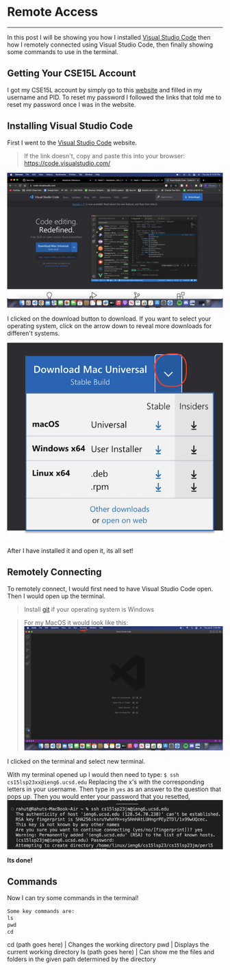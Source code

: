 # Remote Access 
---

In this post I will be showing you how I installed [Visual Studio Code](https://code.visualstudio.com/) then how I remotely connected using Visual Studio Code, then finally showing some commands to use in the terminal.
## Getting Your CSE15L Account

I got my CSE15L account by simply go to this [website](https://sdacs.ucsd.edu/~icc/index.php) and filled in my username and PID.
To reset my password I followed the links that told me to reset my password once I was in the website.


## Installing Visual Studio Code
First I went to the [Visual Studio Code](https://code.visualstudio.com/) website.
> If the link doesn't, copy and paste this into your browser: https://code.visualstudio.com/

![Image1](https://github.com/Rahut3/cse15l-lab-reports/blob/main/Visual-Studio-Code-1.png?raw=true)

I clicked on the download button to download. If you want to select your operating system, click on the arrow down to reveal more downloads for differen't systems.

![Image2](https://github.com/Rahut3/cse15l-lab-reports/blob/main/Visual-Code-2.png?raw=true)

After I have installed it and open it, its all set!

## Remotely Connecting

To remotely connect, I would first need to have Visual Studio Code open.
Then I would open up the terminal.

> Install [git](https://git-scm.com/) if your operating system is Windows 

> For my MacOS it would look like this:
> ![Image3](https://github.com/Rahut3/cse15l-lab-reports/blob/main/Screenshot%202023-04-06%20at%207.25.38%20PM.png?raw=true)

I clicked on the terminal and select new terminal.

With my terminal opened up I would then need to type:
`$ ssh cs15lsp23xx@ieng6.ucsd.edu`
Replacing the x's with the corresponding letters in your username. Then type in `yes` as an answer to the question that pops up. Then you would enter your password that you resetted, 
![Image4](https://github.com/Rahut3/cse15l-lab-reports/blob/main/Screenshot%202023-04-06%20at%2011.28.20%20PM.png?raw=true)

**Its done!**

## Commands

Now I can try some commands in the terminal!
```
Some key commands are:
ls
pwd
cd
```
cd (path goes here)  | Changes the working directory 
pwd                  | Displays the current working directory 
ls (path goes here)  | Can show me the files and folders in the given path determined by the directory 


